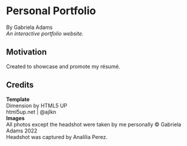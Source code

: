 <h1>Personal Portfolio</h1>

<p>By Gabriela Adams <br>
<em>An interactive portfolio website.</em></p>

<h2>Motivation</h2>
Created to showcase and promote my résumé.

<h2>Credits</h2>
<strong>Template</strong> <br>
Dimension by HTML5 UP <br>
html5up.net | @ajlkn <br>
<strong>Images</strong> <br>
All photos except the headshot were taken by me personally © Gabriela Adams 2022 <br>
Headshot was captured by Analilia Perez. 